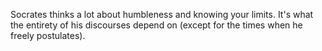 Socrates thinks a lot about humbleness and knowing your limits. It's what the entirety of his discourses depend on (except for the times when he freely postulates).

